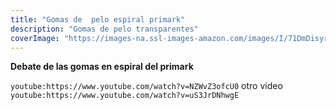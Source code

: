 ```yaml
---
title: "Gomas de  pelo espiral primark"
description: "Gomas de pelo transparentes"
coverImage: "https://images-na.ssl-images-amazon.com/images/I/71DmDisyriL._AC_SL1000_.jpg"
---
```


**Debate de las gomas en espiral del primark** 

`youtube:https://www.youtube.com/watch?v=NZWvZ3ofcU0`
otro video
`youtube:https://www.youtube.com/watch?v=uS3JrDNhwgE`
